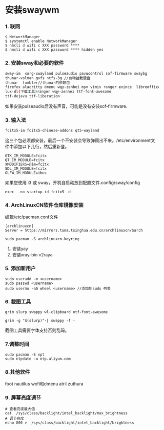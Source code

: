 # 安装swaywm
### 1. 联网

```shell
$ NetworkManager
$ systemctl enable NetworkManager
$ nmcli d wifi c XXX password ****
$ nmcli d wifi c XXX password **** hidden yes
```

### 2. 安装sway和必要的软件

```bash
sway-im  xorg-xwayland pulseaudio pavucontrol sof-firmware swaybg
thunar-volman gvfs ntfs-3g //自动挂载硬盘
thunar  tumbler//thunar的依赖包
firefox alacritty dmenu wqy-zenhei mpv vimiv ranger evince  libreoffice fbreader
lux-dl(下载工具)ranger wqy-zenhei ttf-font-awesome
ttf-dejavu ttf-liberation
```

如果安装pulseaudio后没有声音，可能是没有安装sof-firmware.

### 3. 输入法

```bash
fcitx5-im fcitx5-chinese-addons qt5-wayland
```

这三个包必须都安装，最后一个不安装会导致弹窗出不来。/etc/environment文件中添加以下几行，然后重新登。

```
GTK_IM_MODULE=fcitx
QT_IM_MODULE=fcitx
XMODIFIERS=@im=fcitx
SDL_IM_MODULE=fcitx
GLFW_IM_MODULE=ibus
```

如果您使用 i3 或 sway，开机自启动放到配置文件.config/sway/config

```
exec --no-startup-id fcitx5 -d
```

### 4. ArchLinuxCN软件仓库镜像安装

编辑/etc/pacman.conf文件

```
[archlinuxcn]
Server = https://mirrors.tuna.tsinghua.edu.cn/archlinuxcn/$arch
```

```
sudo pacman -S archlinuxcn-keyring
```

1. 安装yay
2. 安装xray-bin v2raya

### 5. 添加新用户

```
sudo useradd -m <username>
sudo passwd <username>
sudo usermo -aG wheel <username> //添加到sudo 列表
```

### 6. 截图工具

```
grim slurp swappy wl-clipboard otf-font-awesome
```

```
grim -g "$(slurp)"-| swappy -f -
```

截图工具需要字体支持否则乱码。

### 7.调整时间

```
sudo pacman -S npt
sudo ntpdate -u ntp.aliyun.com
```
### 8.其他软件

foot nautilus wofi和dmenu atril zuthura

### 9. 屏幕亮度调节

```
# 查看亮度最大值
cat  /sys/class/backlight/intel_backlight/max_brightness
# 调节亮度
echo 800 >  /sys/class/backlight/intel_backlight/brightness
```

